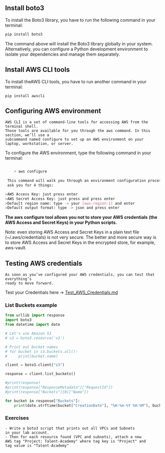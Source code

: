 ## Install boto3
To install the Boto3 library, you have to run the following command in your terminal:
```sh
pip install boto3
```
The command above will install the Boto3 library globally in your system. Alternatively, 
you can configure a Python development environment to isolate your dependencies and manage 
them separately.

## Install AWS CLI tools 
To install theAWS CLI tools, you have to run another command in your terminal:
```
pip install awscli
```
## Configuring AWS environment
```
AWS CLI is a set of command-line tools for accessing AWS from the terminal shell. 
Those tools are available for you through the aws command. In this section, we’ll use a 
subcommand named configure to set up an AWS environment on your laptop, workstation, or server.
```
To configure the AWS environment, type the following command in your terminal:

```sh

    > aws configure
 
 This command will walk you through an environment configuration process and 
 ask you for 4 things:
```
```sh
>AWS Access Key: just press enter 
>AWS Secret Access Key: just press and press enter 
>Default region name: type -> your [aws-region-1] and enter
>Default output format: type -> json and press enter
```
**The aws configure tool allows you not to store your AWS credentials** 
**(the AWS Access and Secret Keys) in your Python scripts.**


Note: even storing AWS Access and Secret Keys in a plain text file 
(~/.aws/credentials) is not very secure. The better and more secure 
way is to store AWS Access and Secret Keys in the encrypted store, 
for example, aws-vault.

## Testing AWS credentials
```
As soon as you’ve configured your AWS credentials, you can test that everything’s 
ready to move forward. 
```
Test your Credentials here -> [Test_AWS_Credentials.md](https://github.com/julioaranajr/01_Python_PythonEnv_Labs/blob/main/05_boto3/Test_AWS_Credentials.md)

### List Buckets example

```py
from urllib import response
import boto3
from datetime import date

# Let's use Amazon S3
# s3 = boto3.resource('s3')

# Print out bucket names
# for bucket in s3.buckets.all():
#     print(bucket.name)

client = boto3.client("s3")

response = client.list_buckets()

#print(response)
#print(response["ResponseMetadata"]["RequestId"])
#print(response["Buckets"][0]["Name"])

for bucket in response["Buckets"]:
    print(date.strftime(bucket["CreationDate"], "%H-%m-%Y %H:%M"), bucket["Name"])

```

### Exercises
```
- Write a boto3 script that prints out all VPCs and Subnets
in your lab account.
- Then for each resource found (VPC and subnets), attach a new 
AWS tag "Project: Talent-Academy" where tag key is "Project" and 
tag value is "Talent-Academy"
```